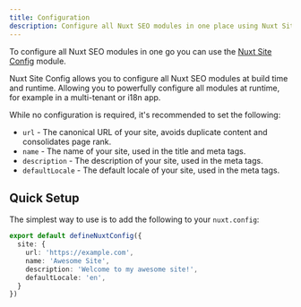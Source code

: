 ```yaml
---
title: Configuration
description: Configure all Nuxt SEO modules in one place using Nuxt Site Config.
---
```


To configure all Nuxt SEO modules in one go you can use the [Nuxt Site Config](/site-config/getting-started/background) module.

Nuxt Site Config allows you to configure all Nuxt SEO modules at build time and runtime. Allowing you to powerfully configure
all modules at runtime, for example in a multi-tenant or i18n app.

While no configuration is required, it's recommended to set the following:
- `url` - The canonical URL of your site, avoids duplicate content and consolidates page rank.
- `name` - The name of your site, used in the title and meta tags.
- `description` - The description of your site, used in the meta tags.
- `defaultLocale` - The default locale of your site, used in the meta tags.

## Quick Setup

The simplest way to use is to add the following to your `nuxt.config`:

```ts [nuxt.config]
export default defineNuxtConfig({
  site: {
    url: 'https://example.com',
    name: 'Awesome Site',
    description: 'Welcome to my awesome site!',
    defaultLocale: 'en',
  }
})
```
